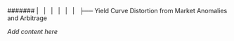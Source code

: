 ####### |   |   |   |   |   |   ├── Yield Curve Distortion from Market Anomalies and Arbitrage

*Add content here*